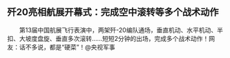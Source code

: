 ## 歼20亮相航展开幕式：完成空中滚转等多个战术动作
　　第13届中国航展飞行表演中，两架歼-20编队通场，垂直机动、水平机动、半扣、大坡度盘旋、垂直多次滚转……短短2分钟的出场，完成多个战术动作！网友：话不多说，都是“硬菜”！@央视军事


